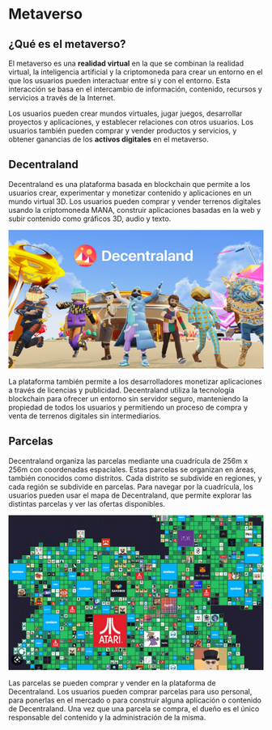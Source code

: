 # Metaverso

## ¿Qué es el metaverso?

El metaverso es una **realidad virtual** en la que se combinan la realidad virtual, la inteligencia artificial y la criptomoneda para crear un entorno en el que los usuarios pueden interactuar entre sí y con el entorno. Esta interacción se basa en el intercambio de información, contenido, recursos y servicios a través de la Internet.

Los usuarios pueden crear mundos virtuales, jugar juegos, desarrollar proyectos y aplicaciones, y establecer relaciones con otros usuarios. Los usuarios también pueden comprar y vender productos y servicios, y obtener ganancias de los **activos digitales** en el metaverso.

## Decentraland

Decentraland es una plataforma basada en blockchain que permite a los usuarios crear, experimentar y monetizar contenido y aplicaciones en un mundo virtual 3D. Los usuarios pueden comprar y vender terrenos digitales usando la criptomoneda MANA, construir aplicaciones basadas en la web y subir contenido como gráficos 3D, audio y texto.

![imagen](img/2022-12-15-18-12-43.png)

La plataforma también permite a los desarrolladores monetizar aplicaciones a través de licencias y publicidad. Decentraland utiliza la tecnología blockchain para ofrecer un entorno sin servidor seguro, manteniendo la propiedad de todos los usuarios y permitiendo un proceso de compra y venta de terrenos digitales sin intermediarios.

## Parcelas

Decentraland organiza las parcelas mediante una cuadrícula de 256m x 256m con coordenadas espaciales. Estas parcelas se organizan en áreas, también conocidos como distritos. Cada distrito se subdivide en regiones, y cada región se subdivide en parcelas. Para navegar por la cuadrícula, los usuarios pueden usar el mapa de Decentraland, que permite explorar las distintas parcelas y ver las ofertas disponibles.

![imagen](img/2022-12-15-18-12-10.png)


Las parcelas se pueden comprar y vender en la plataforma de Decentraland. Los usuarios pueden comprar parcelas para uso personal, para ponerlas en el mercado o para construir alguna aplicación o contenido de Decentraland. Una vez que una parcela se compra, el dueño es el único responsable del contenido y la administración de la misma.